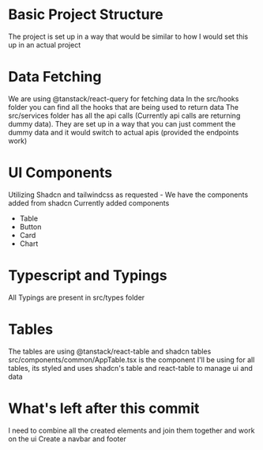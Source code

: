 # Basic Project Structure

The project is set up in a way that would be similar to how I would set this up in an actual project

# Data Fetching

We are using @tanstack/react-query for fetching data
In the src/hooks folder you can find all the hooks that are being used to return data
The src/services folder has all the api calls (Currently api calls are returning dummy data). They are set up in a way that you can just comment the dummy data and it would switch to actual apis (provided the endpoints work)

# UI Components

Utilizing Shadcn and tailwindcss as requested - We have the components added from shadcn
Currently added components

- Table
- Button
- Card
- Chart

# Typescript and Typings

All Typings are present in src/types folder

# Tables

The tables are using @tanstack/react-table and shadcn tables
src/components/common/AppTable.tsx is the component I'll be using for all tables, its styled and uses shadcn's table and react-table to manage ui and data

# What's left after this commit
I need to combine all the created elements and join them together and work on the ui
Create a navbar and footer

